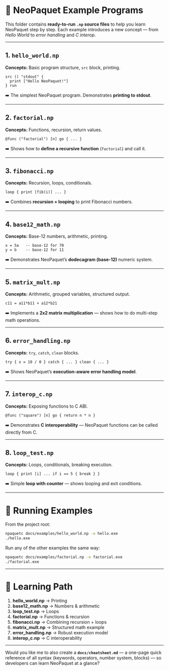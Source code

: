 # 🧩 NeoPaquet Example Programs

This folder contains **ready-to-run `.np` source files** to help you learn NeoPaquet step by step.
Each example introduces a new concept — from *Hello World* to *error handling* and *C interop*.

---

## 1. `hello_world.np`

**Concepts:** Basic program structure, `src` block, printing.

```neopaquet
src () "stdout" {
  print ["Hello NeoPaquet!"]
} run
```

➡️ The simplest NeoPaquet program. Demonstrates **printing to stdout**.

---

## 2. `factorial.np`

**Concepts:** Functions, recursion, return values.

```neopaquet
@func ("factorial") [n] go { ... }
```

➡️ Shows how to **define a recursive function** (`factorial`) and call it.

---

## 3. `fibonacci.np`

**Concepts:** Recursion, loops, conditionals.

```neopaquet
loop { print [fib(i)] ... }
```

➡️ Combines **recursion + looping** to print Fibonacci numbers.

---

## 4. `base12_math.np`

**Concepts:** Base-12 numbers, arithmetic, printing.

```neopaquet
x = 5a   -- base-12 for 70
y = b    -- base-12 for 11
```

➡️ Demonstrates NeoPaquet’s **dodecagram (base-12)** numeric system.

---

## 5. `matrix_mult.np`

**Concepts:** Arithmetic, grouped variables, structured output.

```neopaquet
c11 = a11*b11 + a12*b21
```

➡️ Implements a **2x2 matrix multiplication** — shows how to do multi-step math operations.

---

## 6. `error_handling.np`

**Concepts:** `try`, `catch`, `clean` blocks.

```neopaquet
try { x = 10 / 0 } catch { ... } clean { ... }
```

➡️ Shows NeoPaquet’s **execution-aware error handling model**.

---

## 7. `interop_c.np`

**Concepts:** Exposing functions to C ABI.

```neopaquet
@func ("square") [n] go { return n * n }
```

➡️ Demonstrates **C interoperability** — NeoPaquet functions can be called directly from C.

---

## 8. `loop_test.np`

**Concepts:** Loops, conditionals, breaking execution.

```neopaquet
loop { print [i] ... if i == 5 { break } }
```

➡️ Simple **loop with counter** — shows looping and exit conditions.

---

# 🚀 Running Examples

From the project root:

```bash
npaquetc docs/examples/hello_world.np -o hello.exe
./hello.exe
```

Run any of the other examples the same way:

```bash
npaquetc docs/examples/factorial.np -o factorial.exe
./factorial.exe
```

---

# 🎯 Learning Path

1. **hello\_world.np** → Printing
2. **base12\_math.np** → Numbers & arithmetic
3. **loop\_test.np** → Loops
4. **factorial.np** → Functions & recursion
5. **fibonacci.np** → Combining recursion + loops
6. **matrix\_mult.np** → Structured math example
7. **error\_handling.np** → Robust execution model
8. **interop\_c.np** → C interoperability

---

Would you like me to also create a **`docs/cheatsheet.md`** — a one-page quick reference of all syntax (keywords, operators, number system, blocks) — so developers can learn NeoPaquet at a glance?
